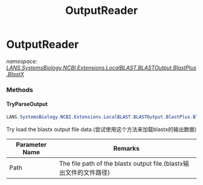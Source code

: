 ﻿---
title: OutputReader
---

# OutputReader
_namespace: [LANS.SystemsBiology.NCBI.Extensions.LocalBLAST.BLASTOutput.BlastPlus.BlastX](N-LANS.SystemsBiology.NCBI.Extensions.LocalBLAST.BLASTOutput.BlastPlus.BlastX.html)_





### Methods

#### TryParseOutput
```csharp
LANS.SystemsBiology.NCBI.Extensions.LocalBLAST.BLASTOutput.BlastPlus.BlastX.OutputReader.TryParseOutput(System.String)
```
Try load the blastx output file data.(尝试使用这个方法来加载blastx的输出数据)

|Parameter Name|Remarks|
|--------------|-------|
|Path|The file path of the blastx output file.(blastx输出文件的文件路径)|



